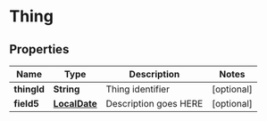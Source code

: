 
# Thing

## Properties
Name | Type | Description | Notes
------------ | ------------- | ------------- | -------------
**thingId** | **String** | Thing identifier |  [optional]
**field5** | [**LocalDate**](LocalDate.md) | Description goes HERE |  [optional]



